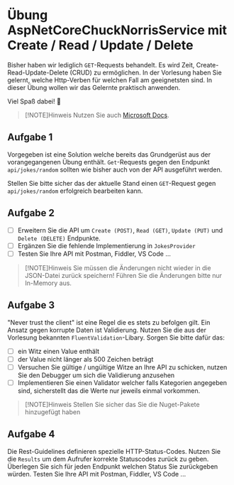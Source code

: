 # Übung AspNetCoreChuckNorrisService mit Create / Read / Update / Delete

Bisher haben wir lediglich `GET`-Requests behandelt. Es wird Zeit, Create-Read-Update-Delete (CRUD) zu ermöglichen. In der Vorlesung haben Sie gelernt, welche Http-Verben für welchen Fall am geeignetsten sind. In dieser Übung wollen wir das Gelernte praktisch anwenden.

Viel Spaß dabei! 🎉

>[!NOTE]Hinweis
Nutzen Sie auch [Microsoft Docs](https://docs.microsoft.com).

## Aufgabe 1

Vorgegeben ist eine Solution welche bereits das Grundgerüst aus der vorangegangenen Übung enthält. `Get`-Requests gegen den Endpunkt `api/jokes/random` sollten wie bisher auch von der API ausgeführt werden.

Stellen Sie bitte sicher das der aktuelle Stand einen `GET`-Request gegen `api/jokes/random` erfolgreich bearbeiten kann.

## Aufgabe 2

- [ ] Erweitern Sie die API um `Create (POST)`, `Read (GET)`, `Update (PUT)` und `Delete (DELETE)` Endpunkte.
- [ ] Ergänzen Sie die fehlende Implementierung in `JokesProvider`
- [ ] Testen Sie Ihre API mit Postman, Fiddler, VS Code ...

>[!NOTE]Hinweis
> Sie müssen die Änderungen nicht wieder in die JSON-Datei zurück speichern! Führen Sie die Änderungen bitte nur In-Memory aus.

## Aufgabe 3

"Never trust the client" ist eine Regel die es stets zu befolgen gilt. Ein Ansatz gegen korrupte Daten ist Validierung. Nutzen Sie die aus der Vorlesung bekannten `FluentValidation`-Libary.
Sorgen Sie bitte dafür das:

- [ ] ein Witz einen Value enthält
- [ ] der Value nicht länger als 500 Zeichen beträgt
- [ ] Versuchen Sie gültige / ungültige Witze an Ihre API zu schicken, nutzen Sie den Debugger um sich die Validierung anzusehen
- [ ] Implementieren Sie einen Validator welcher falls Kategorien angegeben sind, sicherstellt das die Werte nur jeweils einmal vorkommen.

>[!NOTE]Hinweis
> Stellen Sie sicher das Sie die Nuget-Pakete hinzugefügt haben

## Aufgabe 4

Die Rest-Guidelines definieren spezielle HTTP-Status-Codes. Nutzen Sie die `Results` um dem Aufrufer korrekte Statuscodes zurück zu geben.
Überlegen Sie sich für jeden Endpunkt welchen Status Sie zurückgeben würden.
Testen Sie Ihre API mit Postman, Fiddler, VS Code ...
